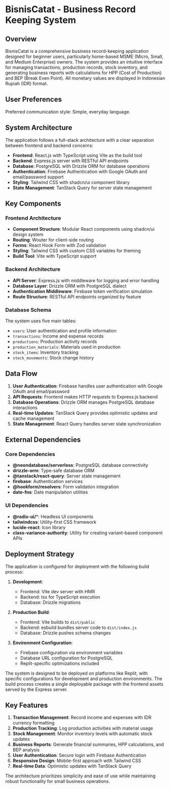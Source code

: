 # BisnisCatat - Business Record Keeping System

## Overview

BisnisCatat is a comprehensive business record-keeping application designed for beginner users, particularly home-based MSME (Micro, Small, and Medium Enterprise) owners. The system provides an intuitive interface for managing transactions, production records, stock inventory, and generating business reports with calculations for HPP (Cost of Production) and BEP (Break Even Point). All monetary values are displayed in Indonesian Rupiah (IDR) format.

## User Preferences

Preferred communication style: Simple, everyday language.

## System Architecture

The application follows a full-stack architecture with a clear separation between frontend and backend concerns:

- **Frontend**: React.js with TypeScript using Vite as the build tool
- **Backend**: Express.js server with RESTful API endpoints
- **Database**: PostgreSQL with Drizzle ORM for database operations
- **Authentication**: Firebase Authentication with Google OAuth and email/password support
- **Styling**: Tailwind CSS with shadcn/ui component library
- **State Management**: TanStack Query for server state management

## Key Components

### Frontend Architecture
- **Component Structure**: Modular React components using shadcn/ui design system
- **Routing**: Wouter for client-side routing
- **Forms**: React Hook Form with Zod validation
- **Styling**: Tailwind CSS with custom CSS variables for theming
- **Build Tool**: Vite with TypeScript support

### Backend Architecture
- **API Server**: Express.js with middleware for logging and error handling
- **Database Layer**: Drizzle ORM with PostgreSQL dialect
- **Authentication Middleware**: Firebase token verification simulation
- **Route Structure**: RESTful API endpoints organized by feature

### Database Schema
The system uses five main tables:
- `users`: User authentication and profile information
- `transactions`: Income and expense records
- `productions`: Production activity records
- `production_materials`: Materials used in production
- `stock_items`: Inventory tracking
- `stock_movements`: Stock change history

## Data Flow

1. **User Authentication**: Firebase handles user authentication with Google OAuth and email/password
2. **API Requests**: Frontend makes HTTP requests to Express.js backend
3. **Database Operations**: Drizzle ORM manages PostgreSQL database interactions
4. **Real-time Updates**: TanStack Query provides optimistic updates and cache management
5. **State Management**: React Query handles server state synchronization

## External Dependencies

### Core Dependencies
- **@neondatabase/serverless**: PostgreSQL database connectivity
- **drizzle-orm**: Type-safe database ORM
- **@tanstack/react-query**: Server state management
- **firebase**: Authentication services
- **@hookform/resolvers**: Form validation integration
- **date-fns**: Date manipulation utilities

### UI Dependencies
- **@radix-ui/***: Headless UI components
- **tailwindcss**: Utility-first CSS framework
- **lucide-react**: Icon library
- **class-variance-authority**: Utility for creating variant-based component APIs

## Deployment Strategy

The application is configured for deployment with the following build process:

1. **Development**: 
   - Frontend: Vite dev server with HMR
   - Backend: tsx for TypeScript execution
   - Database: Drizzle migrations

2. **Production Build**:
   - Frontend: Vite builds to `dist/public`
   - Backend: esbuild bundles server code to `dist/index.js`
   - Database: Drizzle pushes schema changes

3. **Environment Configuration**:
   - Firebase configuration via environment variables
   - Database URL configuration for PostgreSQL
   - Replit-specific optimizations included

The system is designed to be deployed on platforms like Replit, with specific configurations for development and production environments. The build process creates a single deployable package with the frontend assets served by the Express server.

## Key Features

1. **Transaction Management**: Record income and expenses with IDR currency formatting
2. **Production Tracking**: Log production activities with material usage
3. **Stock Management**: Monitor inventory levels with automatic stock updates
4. **Business Reports**: Generate financial summaries, HPP calculations, and BEP analysis
5. **User Authentication**: Secure login with Firebase Authentication
6. **Responsive Design**: Mobile-first approach with Tailwind CSS
7. **Real-time Data**: Optimistic updates with TanStack Query

The architecture prioritizes simplicity and ease of use while maintaining robust functionality for small business operations.